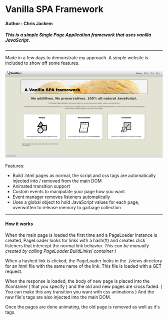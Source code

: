 # Vanilla SPA Framework
#### Author : Chris Jackem
##### This is a simple Single Page Application framework that uses vanilla JavaScript.
---
Made in a few days to demonstrate my approach. A simple website is included to show off some features.

![Alt text](screenshot.png?raw=true "Included Website Template")

Features:
* Build .html pages as normal, the script and css tags are automatically injected into / removed from the main DOM
* Animated transition support
* Custom events to manipulate your page how you want
* Event manager removes listeners automatically
* Uses a global object to hold JavaScript values for each page, overwritten to release memory to garbage collection
---

#### How it works
When the main page is loaded the first time and a PageLoader instance is created, PageLoader looks for links with a hash(#) and creates click listeners that intercept the normal link behavior. 
*This can be manually created by calling PageLoader.BuildLinks( container )*

When a hashed link is clicked, the PageLoader looks in the ./views directory for an html file with the same name of the link. This file is loaded with a GET request.

When the response is loaded, the body of new page is placed into the #container ( that you specify ) and the old and new pages are cross faded. ( You can make this any transition you want with css animations ) And the new file's tags are also injected into the main DOM.

Once the pages are done animating, the old page is removed as well as it's tags.